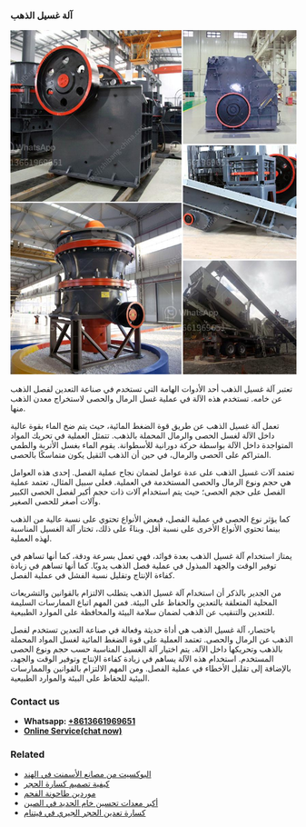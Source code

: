 <h3>آلة غسيل الذهب</h3><img src='1701746351.jpg' alt=''><p>تعتبر آلة غسيل الذهب أحد الأدوات الهامة التي تستخدم في صناعة التعدين لفصل الذهب عن خامه. تستخدم هذه الآلة في عملية غسل الرمال والحصى لاستخراج معدن الذهب منها.</p><p>تعمل آلة غسيل الذهب عن طريق قوة الضغط المائية، حيث يتم ضخ الماء بقوة عالية داخل الآلة لغسل الحصى والرمال المحملة بالذهب. تتمثل العملية في تحريك المواد المتواجدة داخل الآلة بواسطة حركة دورانية للأسطوانة. يقوم الماء بغسل الأتربة والطمي المتراكم على الحصى والرمال، في حين أن الذهب الثقيل يكون متماسكًا بالحصى.</p><p>تعتمد آلات غسيل الذهب على عدة عوامل لضمان نجاح عملية الفصل. إحدى هذه العوامل هي حجم ونوع الرمال والحصى المستخدمة في العملية. فعلى سبيل المثال، تعتمد عملية الفصل على حجم الحصى؛ حيث يتم استخدام آلات ذات حجم أكبر لفصل الحصى الكبير وآلات أصغر للحصى الصغير.</p><p>كما يؤثر نوع الحصى في عملية الفصل، فبعض الأنواع تحتوي على نسبة عالية من الذهب بينما تحتوي الأنواع الأخرى على نسبة أقل. وبناءً على ذلك، تختار آلة الغسيل المناسبة لهذه العملية.</p><p>يمتاز استخدام آلة غسيل الذهب بعدة فوائد، فهي تعمل بسرعة ودقة، كما أنها تساهم في توفير الوقت والجهد المبذول في عملية فصل الذهب يدويًا. كما أنها تساهم في زيادة كفاءة الإنتاج وتقليل نسبة الفشل في عملية الفصل.</p><p>من الجدير بالذكر أن استخدام آلة غسيل الذهب يتطلب الالتزام بالقوانين والتشريعات المحلية المتعلقة بالتعدين والحفاظ على البيئة. فمن المهم اتباع الممارسات السليمة للتعدين والتنقيب عن الذهب لضمان سلامة البيئة والمحافظة على الموارد الطبيعية.</p><p>باختصار، آلة غسيل الذهب هي أداة حديثة وفعالة في صناعة التعدين تستخدم لفصل الذهب عن الرمال والحصى. تعتمد العملية على قوة الضغط المائية لغسل المواد المحملة بالذهب وتحريكها داخل الآلة. يتم اختيار آلة الغسيل المناسبة حسب حجم ونوع الحصى المستخدم. استخدام هذه الآلة يساهم في زيادة كفاءة الإنتاج وتوفير الوقت والجهد، بالإضافة إلى تقليل الأخطاء في عملية الفصل. ومن المهم الالتزام بالقوانين والممارسات البيئية للحفاظ على البيئة والموارد الطبيعية.</p><h3>Contact us</h3><ul><li><strong>Whatsapp:&nbsp;<a href="https://wa.me/8613661969651">+8613661969651</a></strong></li><li><a href="https://swt.shibang-china.com/?git&amp;zhl&amp;آلة غسيل الذهب"><strong>Online Service(chat now)</strong></a></li></ul><h3>Related</h3><ul><li><a href='البوكسيت من مصانع الأسمنت في الهند.md'>البوكسيت من مصانع الأسمنت في الهند</a></li><li><a href='كيفية تصميم كسارة الحجر.md'>كيفية تصميم كسارة الحجر</a></li><li><a href='موردين طاحونة الفحم.md'>موردين طاحونة الفحم</a></li><li><a href='أكبر معدات تحسين خام الحديد في الصين.md'>أكبر معدات تحسين خام الحديد في الصين</a></li><li><a href='كسارة تعدين الحجر الجيري في فيتنام.md'>كسارة تعدين الحجر الجيري في فيتنام</a></li></ul>